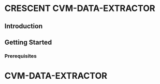 # CRESCENT CVM-DATA-EXTRACTOR

## Introduction



## Getting Started



### Prerequisites


# CVM-DATA-EXTRACTOR
